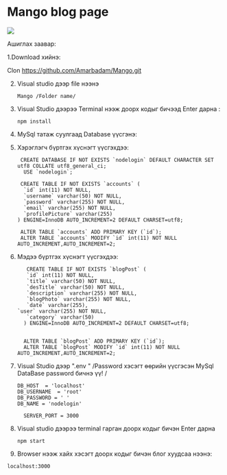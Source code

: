 # Mango blog page 


   
   <img src="https://scontent.fuln4-1.fna.fbcdn.net/v/t1.15752-9/173187326_306527094410981_5453798534522007180_n.png?_nc_cat=111&ccb=1-3&_nc_sid=ae9488&_nc_ohc=gvrOtwWnS-0AX-O6xUV&_nc_ht=scontent.fuln4-1.fna&oh=dffbb8820b4889cf034621fd18356700&oe=60A17554" />
   

 Ашиглах заавар:

1.Download хийнэ:  

  Clon https://github.com/Amarbadam/Mango.git    

    
2. Visual studio дээр file нээнэ

       Mango /Folder name/
    

3.  Visual Studio дээрээ Terminal нээж доорх кодыг бичээд Enter дарна :
      
        npm install 

4. MySql татаж суулгаад  Database үүсгэнэ: 

5. Хэрэглэгч бүртгэх хүснэгт үүсгэхдээ:

        CREATE DATABASE IF NOT EXISTS `nodelogin` DEFAULT CHARACTER SET utf8 COLLATE utf8_general_ci;
         USE `nodelogin`;

        CREATE TABLE IF NOT EXISTS `accounts` (
         `id` int(11) NOT NULL,
         `username` varchar(50) NOT NULL,
         `password` varchar(255) NOT NULL,
         `email` varchar(255) NOT NULL,
         `profilePicture` varchar(255)
       ) ENGINE=InnoDB AUTO_INCREMENT=2 DEFAULT CHARSET=utf8;

        ALTER TABLE `accounts` ADD PRIMARY KEY (`id`);
        ALTER TABLE `accounts` MODIFY `id` int(11) NOT NULL AUTO_INCREMENT,AUTO_INCREMENT=2;

6. Mэдээ бүртгэх хүснэгт үүсгэхдээ:
   
   
      
          CREATE TABLE IF NOT EXISTS `blogPost` (
          `id` int(11) NOT NULL,
          `title` varchar(50) NOT NULL,
          `desTitle` varchar(50) NOT NULL,
          `description` varchar(255) NOT NULL,
          `blogPhoto` varchar(255) NOT NULL,
          `date` varchar(255),
	   `user` varchar(255) NOT NULL,
          `category` varchar(50)
         ) ENGINE=InnoDB AUTO_INCREMENT=2 DEFAULT CHARSET=utf8;


         ALTER TABLE `blogPost` ADD PRIMARY KEY (`id`);
         ALTER TABLE `blogPost` MODIFY `id` int(11) NOT NULL AUTO_INCREMENT,AUTO_INCREMENT=2;

7. Visual Studio дээр ".env " /Password хэсэгт өөрийн үүсгэсэн MySql DataBase password бичнэ үү! /

       DB_HOST  = 'localhost'
       DB_USERNAME  = 'root'
       DB_PASSWORD = ' '    
       DB_NAME = 'nodelogin'

         SERVER_PORT = 3000

9.  Visual studio дээрээ terminal гарган доорх кодыг бичэн Enter дарна 

        npm start  
       
10.  Browser нээж хайх хэсэгт доорх кодыг бичэн блог хуудсаа нээнэ: 
   
    localhost:3000 
   

  
 
      
           
      
   
    
    
  
  
 
 





